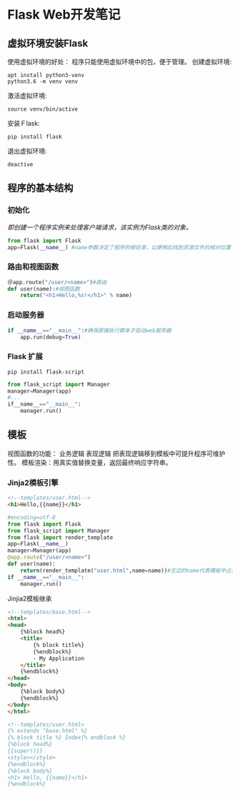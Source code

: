 # Flask Web开发笔记
## 虚拟环境安装Flask
使用虚拟环境的好处：
    程序只能使用虚拟环境中的包，便于管理。
创建虚拟环境:
~~~~shell
apt install python3-venv
python3.6 -m venv venv
~~~~
激活虚拟环境:
~~~~shell
source venv/bin/active
~~~~
安装Ｆlask:
~~~~shell
pip install flask
~~~~
退出虚拟环境:
~~~~shell
deactive
~~~~
## 程序的基本结构
### 初始化
*即创建一个程序实例来处理客户端请求，该实例为Flask类的对象。*
~~~~python
from flask import Flask
app=Flask(__name__) #name参数决定了程序的根目录，以便稍后找到资源文件的相对位置
~~~~
### 路由和视图函数
~~~~python
＠app.route("/user/<name>")#路由
def user(name):#视图函数
    return("<h1>Hello,%s!</h1>" % name)
~~~~
### 启动服务器
~~~python
if __name__=="__main__":#确保直接执行脚本才启动web服务器
    app.run(debug=True)
~~~
### Flask 扩展
~~~~shell
pip install flask-script
~~~~
~~~~python
from flask_script import Manager
manager=Manager(app)
#...
if__name__=="__main__":
    manager.run()
~~~~
## 模板
视图函数的功能：
    业务逻辑
    表现逻辑
把表现逻辑移到模板中可提升程序可维护性。
模板渲染：用真实值替换变量，返回最终响应字符串。
### Jinja2模板引擎
~~~~html
<!--templates/user.html-->
<h1>Hello,{{name}}</h1> 
~~~~
~~~~python
#encoding=utf-8
from flask import Flask
from flask_script import Manager
from flask import render_template
app=Flask(__name__)
manager=Manager(app)
@app.route("/user/<name>")
def user(name):
    return(render_template("user.html",name=name))#左边的name代表模板中占位符,右边的name代表当前作用域的变量。
if __name__=="__main__":
    manager.run()
~~~~
Jinjia2模板继承
~~~~html
<!--templates/base.html-->
<html>
<head>
	{%block head%}
	<title>
		{% block title%}
		{%endblock%}
		- My Application
	</title>
	{%endblock%}
</head>
<body>
	{%block body%}
	{%endblock%}
</body>
</html>
~~~~
~~~~html
<!--templates/user.html>
{% extends "base.html" %}
{% block title %} Index{% endblock %}
{%block head%}
{{super()}}
<style></style>
{%endblock%}
{%block body%}
<h1> Hello, {{name}}</h1>
{%endblock%}
~~~~





